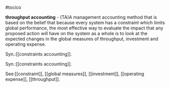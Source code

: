 #tocico

<b>throughput accounting</b> - (TA)A management accounting method that is based on the belief that because every system has a constraint which limits global performance, the most effective way to evaluate the impact that any proposed action will have on the system as a whole is to look at the expected changes in the global measures of throughput, investment and operating expense. 


Syn.:[[constraints accounting]].


Syn.:[[constraints accounting]].



See:[[constraint]], [[global measures]], [[investment]], [[operating expense]], [[throughput]].



